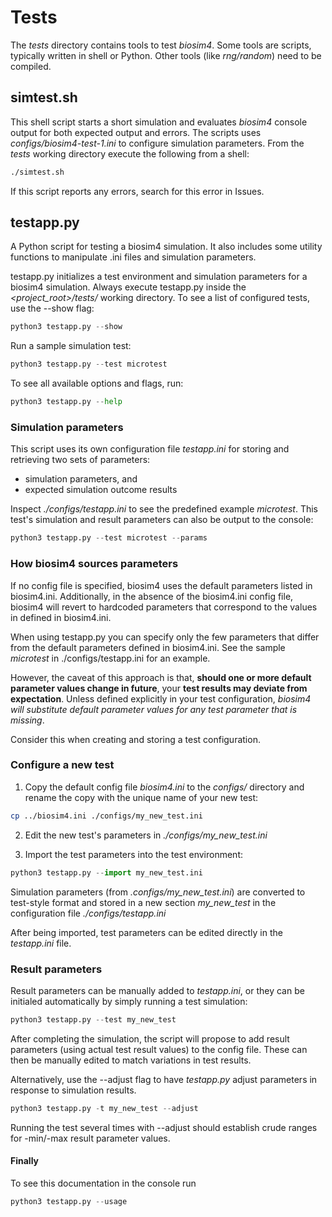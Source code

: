 # Tests

The _tests_ directory contains tools to test _biosim4_. Some tools are scripts, typically written in shell or Python. Other tools (like _rng/random_) need to be compiled.

## simtest.sh

This shell script starts a short simulation and evaluates _biosim4_ console output for both expected output and errors. The scripts uses _configs/biosim4-test-1.ini_ to configure simulation parameters. From the _tests_ working directory execute the following from a shell:

```sh
./simtest.sh
```

If this script reports any errors, search for this error in Issues.

## testapp.py

A Python script for testing a biosim4 simulation. It also includes some utility functions to manipulate .ini files and simulation parameters.

testapp.py initializes a test environment and simulation parameters for a biosim4 simulation. Always execute testapp.py inside the _<project_root>/tests/_ working directory. To see a list of configured tests, use the --show flag:

```python
python3 testapp.py --show
```

Run a sample simulation test:

```python
python3 testapp.py --test microtest
```

To see all available options and flags, run:
```python
python3 testapp.py --help
```

### Simulation parameters

This script uses its own configuration file _testapp.ini_ for storing and retrieving two sets of parameters:

- simulation parameters, and
- expected simulation outcome results

Inspect _./configs/testapp.ini_ to see the predefined example _microtest_. This test's simulation and result parameters can also be output to the console:

```python
python3 testapp.py --test microtest --params
```

### How biosim4 sources parameters

If no config file is specified, biosim4 uses the default parameters listed in biosim4.ini. Additionally, in the absence of the biosim4.ini config file, biosim4 will revert to hardcoded parameters that correspond to the values in defined in biosim4.ini. 

When using testapp.py you can specify only the few parameters that differ from the default parameters defined in biosim4.ini. See the sample _microtest_ in ./configs/testapp.ini for an example.

However, the caveat of this approach is that, __should one or more default parameter values change in future__, your __test results may deviate from expectation__. Unless defined explicitly in your test configuration, _biosim4 will substitute default parameter values for any test parameter that is missing_.

Consider this when creating and storing a test configuration.

### Configure a new test

1. Copy the default config file _biosim4.ini_ to the _configs/_ directory and rename the copy with the unique name of your new test:

```bash
cp ../biosim4.ini ./configs/my_new_test.ini
```

2. Edit the new test's parameters in _./configs/my_new_test.ini_

3. Import the test parameters into the test environment:

```python
python3 testapp.py --import my_new_test.ini
```

Simulation parameters (from _.configs/my_new_test.ini_) are converted to test-style format and stored in a new section _my_new_test_ in the configuration file _./configs/testapp.ini_

After being imported, test parameters can be edited directly in the _testapp.ini_ file.

### Result parameters

Result parameters can be manually added to _testapp.ini_, or they can be initialed automatically by simply running a test simulation:

```python
python3 testapp.py --test my_new_test
```

After completing the simulation, the script will propose to add result parameters (using actual test result values) to the config file. These can then be manually edited to match variations in test results. 

Alternatively, use the --adjust flag to have _testapp.py_ adjust parameters in response to simulation results. 

```python
python3 testapp.py -t my_new_test --adjust
```

Running the test several times with --adjust should establish crude ranges for -min/-max result parameter values.

#### Finally

To see this documentation in the console run

```python
python3 testapp.py --usage 
```